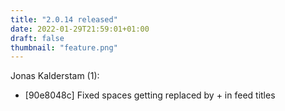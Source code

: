 ```yaml
---
title: "2.0.14 released"
date: 2022-01-29T21:59:01+01:00
draft: false
thumbnail: "feature.png"
---
```


Jonas Kalderstam (1):
  * [90e8048c] Fixed spaces getting replaced by + in feed titles

